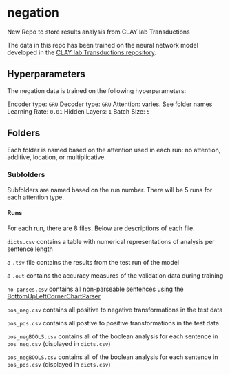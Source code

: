 # negation
New Repo to store results analysis from CLAY lab Transductions

The data in this repo has been trained on the neural network model developed in the [CLAY lab Transductions repository](https://github.com/clay-lab/transductions).

## Hyperparameters

The negation data is trained on the following hyperparameters:

Encoder type: `` GRU ``
Decoder type: `` GRU ``
Attention: varies. See folder names
Learning Rate: `` 0.01 ``
Hidden Layers: `` 1 ``
Batch Size: `` 5 ``

## Folders
Each folder is named based on the attention used in each run: no attention, additive, location, or multiplicative.

### Subfolders
Subfolders are named based on the run number. There will be 5 runs for each attention type.

#### Runs
For each run, there are 8 files. Below are descriptions of each file.

``dicts.csv`` contains a table with numerical representations of analysis per sentence length

a ``.tsv`` file contains the results from the test run of the model

a ``.out`` contains the accuracy measures of the validation data during training

``no-parses.csv`` contains all non-parseable sentences using the [BottomUpLeftCornerChartParser](https://www.nltk.org/_modules/nltk/parse/chart.html)

``pos_neg.csv`` contains all positive to negative transformations in the test data

``pos_pos.csv`` contains all postive to positive transformations in the test data

``pos_negBOOLS.csv`` contains all of the boolean analysis for each sentence in ``pos_neg.csv`` (displayed in ``dicts.csv``)

``pos_negBOOLS.csv`` contains all of the boolean analysis for each sentence in ``pos_pos.csv`` (displayed in ``dicts.csv``)

